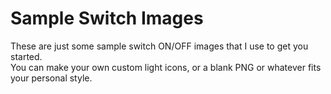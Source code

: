 # Sample Switch Images

These are just some sample switch ON/OFF images that I use to get you started.  
You can make your own custom light icons, or a blank PNG or whatever fits your personal style.

